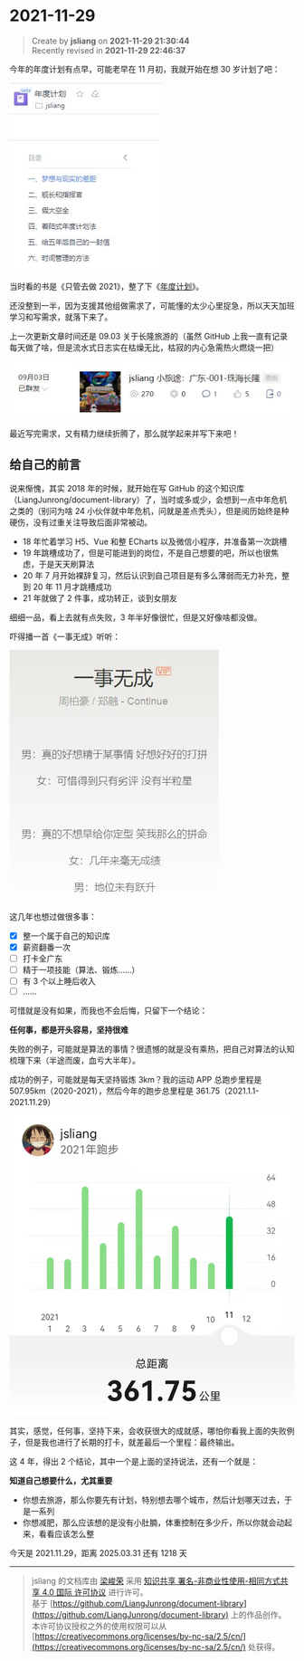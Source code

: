 2021-11-29
===

> Create by **jsliang** on **2021-11-29 21:30:44**  
> Recently revised in **2021-11-29 22:46:37**

今年的年度计划有点早，可能老早在 11 月初，我就开始在想 30 岁计划了吧：

![图](./img/11-29-1.jpg)

当时看的书是《只管去做 2021》，整了下《[年度计划](https://kdocs.cn/l/clrxxj2q6JfL)》。

还没整到一半，因为支援其他组做需求了，可能懂的太少心里捉急，所以天天加班学习和写需求，就落下来了。

上一次更新文章时间还是 09.03 关于长隆旅游的（虽然 GitHub 上我一直有记录每天做了啥，但是流水式日志实在枯燥无比，枯寂的内心急需热火燃烧一把）

![图](./img/11-29-2.jpg)

最近写完需求，又有精力继续折腾了，那么就学起来并写下来吧！

## 给自己的前言

说来惭愧，其实 2018 年的时候，就开始在写 GitHub 的这个知识库（LiangJunrong/document-library）了，当时或多或少，会想到一点中年危机之类的（别问为啥 24 小伙伴就中年危机，问就是差点秃头），但是阅历始终是种硬伤，没有过重关注导致后面非常被动。

* 18 年忙着学习 H5、Vue 和整 ECharts 以及微信小程序，并准备第一次跳槽
* 19 年跳槽成功了，但是可能进到的岗位，不是自己想要的吧，所以也很焦虑，于是天天刷算法
* 20 年 7 月开始裸辞复习，然后认识到自己项目是有多么薄弱而无力补充，整到 20 年 11 月才跳槽成功
* 21 年就做了 2 件事，成功转正，谈到女朋友

细细一品，看上去就有点失败，3 年半好像很忙，但是又好像啥都没做。

吓得播一首《一事无成》听听：

![图](./img/11-29-3.jpg)

这几年也想过做很多事：

* [x] 整一个属于自己的知识库
* [x] 薪资翻番一次
* [ ] 打卡全广东
* [ ] 精于一项技能（算法、锻炼……）
* [ ] 有 3 个以上睡后收入
* [ ] ……

可惜就是没有如果，而我也不会后悔，只留下一个结论：

**任何事，都是开头容易，坚持很难**

失败的例子，可能就是算法的事情？很遗憾的就是没有乘热，把自己对算法的认知梳理下来（半途而废，血亏大半年）。

成功的例子，可能就是每天坚持锻炼 3km？我的运动 APP 总跑步里程是 507.95km（2020-2021），然后今年的跑步总里程是 361.75（2021.1.1-2021.11.29）

![图](./img/11-29-4.jpg)

其实，感觉，任何事，坚持下来，会收获很大的成就感，哪怕你看我上面的失败例子，但是我也进行了长期的打卡，就差最后一个里程：最终输出。

这 4 年，得出 2 个结论，其中一个是上面的坚持说法，还有一个就是：

**知道自己想要什么，尤其重要**

* 你想去旅游，那么你要先有计划，特别想去哪个城市，然后计划哪天过去，于是一系列
* 你想减肥，那么应该想的是没有小肚腩，体重控制在多少斤，所以你就会动起来，看看应该怎么整

今天是 2021.11.29，距离 2025.03.31 还有 1218 天

---

> jsliang 的文档库由 [梁峻荣](https://github.com/LiangJunrong) 采用 [知识共享 署名-非商业性使用-相同方式共享 4.0 国际 许可协议](http://creativecommons.org/licenses/by-nc-sa/4.0/) 进行许可。<br/>基于 [https://github.com/LiangJunrong/document-library](https://github.com/LiangJunrong/document-library) 上的作品创作。<br/>本许可协议授权之外的使用权限可以从 [https://creativecommons.org/licenses/by-nc-sa/2.5/cn/](https://creativecommons.org/licenses/by-nc-sa/2.5/cn/) 处获得。
